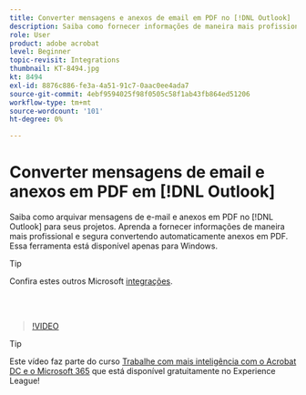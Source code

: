 ```yaml
---
title: Converter mensagens e anexos de email em PDF no [!DNL Outlook]
description: Saiba como fornecer informações de maneira mais profissional e segura dentro da [!DNL Outlook]
role: User
product: adobe acrobat
level: Beginner
topic-revisit: Integrations
thumbnail: KT-8494.jpg
kt: 8494
exl-id: 8876c886-fe3a-4a51-91c7-0aac0ee4ada7
source-git-commit: 4ebf9594025f98f0505c58f1ab43fb864ed51206
workflow-type: tm+mt
source-wordcount: '101'
ht-degree: 0%

---
```


# Converter mensagens de email e anexos em PDF em [!DNL Outlook]

Saiba como arquivar mensagens de e-mail e anexos em PDF no [!DNL Outlook] para seus projetos. Aprenda a fornecer informações de maneira mais profissional e segura convertendo automaticamente anexos em PDF. Essa ferramenta está disponível apenas para Windows.

>[!TIP]
>
>Confira estes outros Microsoft [integrações](../integrate/integrate-overview.md#microsoft).

<br> 

>[!VIDEO](https://video.tv.adobe.com/v/336859?quality=12&learn=on&hidetitle=true)

>[!TIP]
>
>Este vídeo faz parte do curso [Trabalhe com mais inteligência com o Acrobat DC e o Microsoft 365](https://experienceleague.adobe.com/?recommended=Acrobat-U-1-2021.microsoft365) que está disponível gratuitamente no Experience League!
